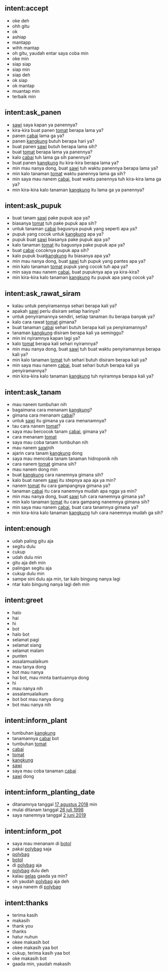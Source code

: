 ## intent:accept
- oke deh
- ohh gitu
- ok
- ashiap
- mantapp
- wihh mantap
- oh gitu, yaudah entar saya coba min
- oke min
- siap siap
- siap min
- siap deh
- ok siap
- ok mantap
- muantap min
- terbaik min

## intent:ask_panen
- [sawi](plant) saya kapan ya panennya?
- kira-kira buat panen [tomat](plant) berapa lama ya?
- panen [cabai](plant) lama ga ya?
- panen [kangkung](plant) butuh berapa hari ya?
- buat panen [sawi](plant) butuh berapa lama sih?
- buat [tomat](plant) berapa lama ya panennya?
- kalo [cabai](plant) tuh lama ga sih panennya?
- buat panen [kangkung](plant) itu kira-kira berapa lama ya?
- min mau nanya dong, buat [sawi](plant) tuh waktu panennya berapa lama ya?
- min kalo tanaman [tomat](plant) waktu panennya lama ga sih?
- min saya mau nanem [cabai](plant), buat waktu panennya tuh kira-kira lama ga ya?
- min kira-kira kalo tanaman [kangkung](plant) itu lama ga ya panennya? 

## intent:ask_pupuk
- buat tanam [sawi](plant) pake pupuk apa ya?
- biasanya [tomat](plant) tuh pake pupuk apa sih?
- untuk tanaman [cabai](plant) bagusnya pupuk yang seperti apa ya?
- pupuk yang cocok untuk [kangkung](plant) apa ya?
- pupuk buat [sawi](plant) biasanya pake pupuk apa ya?
- kalo tanaman [tomat](plant) itu bagusnya pake pupuk apa ya?
- buat [cabai](plant) cocoknya pupuk apa sih?
- kalo pupuk buat[kangkung](plant) itu biasanya apa ya?
- min mau nanya dong, buat [sawi](plant) tuh pupuk yang pantes apa ya?
- min kalo tanaman [tomat](plant) pupuk yang cocok tuh apa ya?
- min saya mau nanem [cabai](plant), buat pupuknya apa ya kira-kira?
- min kira-kira kalo tanaman [kangkung](plant) itu pupuk apa yang cocok ya? 

## intent:ask_rawat_siram
- kalau untuk penyiramannya sehari berapa kali ya?
- apakah [sawi](plant) perlu disiram setiap harinya?
- untuk penyiramannya sendiri, setiap tanaman itu berapa banyak ya?
- kalo cara rawat [tomat](plant) gimana?
- buat tanaman [cabai](plant) sehari butuh berapa kali ya penyiramannya?
- tanaman [kangkung](plant) disiram berapa kali ya seminggu?
- min ini nyiramnya kapan lagi ya?
- kalo [tomat](plant) berapa kali sehari nyiramnya?
- min mau nanya dong, buat [sawi](plant) tuh buat waktu penyiramannya berapa kali ya?
- min kalo tanaman [tomat](plant) tuh sehari butuh disiram berapa kali ya?
- min saya mau nanem [cabai](plant), buat sehari butuh berapa kali ya penyiramannya?
- min kira-kira kalo tanaman [kangkung](plant) tuh nyiramnya berapa kali ya?

## intent:ask_tanam
- mau nanem tumbuhan nih
- bagaimana cara menanam [kangkung](plant)?
- gimana cara menanam [cabai](plant)?
- untuk [sawi](plant) itu gimana ya cara menanamnya?
- tau cara nanem [tomat](plant)?
- saya mau bercocok tanam [cabai](plant), gimana ya?
- cara menanam [tomat](plant)
- saya mau coba tanam tumbuhan nih
- mau nanem [sawi](plant)nih
- ajarin cara tanam [kangkung](plant) dong
- saya mau mencoba tanam tanaman hidroponik nih
- cara nanem [tomat](plant) gimana sih?
- mau nanem dong min
- buat [kangkung](plant) cara nanemnya gimana sih?
- kalo buat nanem [sawi](plant) itu stepnya apa aja ya min?
- nanem [tomat](plant) itu cara gampangnya gimana ya?
- tanaman [cabai](plant) itu cara nanemnya mudah apa ngga ya min?
- min mau nanya dong, buat [sawi](plant) tuh cara nanemnya gimana ya?
- min kalo tanaman [tomat](plant) itu cara gampang nanemnya gimana sih?
- min saya mau nanem [cabai](plant), buat cara tanamnya gimana ya?
- min kira-kira kalo tanaman [kangkung](plant) tuh cara nanemnya mudah ga sih? 

## intent:enough
- udah paling gitu aja
- segitu dulu
- cukup
- udah dulu min
- gitu aja deh min
- palingan segitu aja
- cukup dulu min
- sampe sini dulu aja min, tar kalo bingung nanya lagi
- ntar kalo bingung nanya lagi deh min

## intent:greet
- halo
- hai
- hi
- bot
- halo bot
- selamat pagi
- selamat siang
- selamat malam
- punten
- assalamualaikum
- mau tanya dong
- bot mau nanya
- hai bot, mau minta bantuannya dong
- hi
- mau nanya nih
- assalamualaikum
- bot bot mau nanya dong
- bot mau nanya nih

## intent:inform_plant
- tumbuhan [kangkung](plant)
- tanamannya [cabai](plant) bot
- tumbuhan [tomat](plant)
- [cabai](plant)
- [tomat](plant)
- [kangkung](plant)
- [sawi](plant)
- saya mau coba tanaman [cabai](plant)
- [sawi](plant) dong

## intent:inform_planting_date
- ditanamnya tanggal [17 agustus 2018](date) min
- mulai ditanam tanggal [26 juli 1998](date)
- saya nanemnya tanggal [2 juni 2019](date)

## intent:inform_pot
- saya mau menanam di [botol](pot)
- pakai [polybag](pot) saja
- [polybag](pot)
- [botol](pot)
- di [polybag](pot) aja
- [polybag](pot) dulu deh
- kalau [gelas](pot) gaada ya min?
- oh yaudah [polybag](pot) aja deh
- saya nanem di [polybag](pot)

## intent:thanks
- terima kasih
- makasih
- thank you
- thanks
- hatur nuhun
- okee makasih bot
- okee makasih yaa bot
- cukup, terima kasih yaa bot
- oke makasih bot
- gaada min, yaudah makasih 